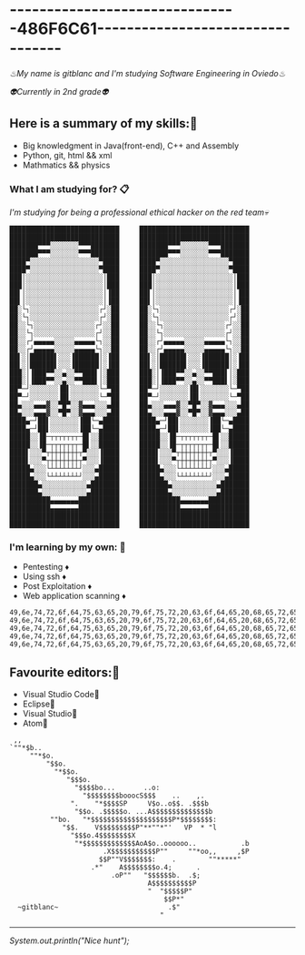 # -------------------------------486F6C61---------------------------------

_♨My name is gitblanc and I'm studying Software Engineering in Oviedo♨_ 

_👽Currently in 2nd grade👽_

## Here is a summary of my skills:👻

* Big knowledgment in Java(front-end), C++ and Assembly
* Python, git, html && xml
* Mathmatics && physics 

### What I am studying for? 📋

_I'm studying for being a professional ethical hacker on the red team💀_

```
███████████████████████████     ███████████████████████████     ███████████████████████████     ███████████████████████████
███████▀▀▀░░░░░░░▀▀▀███████     ███████▀▀▀░░░░░░░▀▀▀███████     ███████▀▀▀░░░░░░░▀▀▀███████     ███████▀▀▀░░░░░░░▀▀▀███████
████▀░░░░░░░░░░░░░░░░░▀████     ████▀░░░░░░░░░░░░░░░░░▀████     ████▀░░░░░░░░░░░░░░░░░▀████     ████▀░░░░░░░░░░░░░░░░░▀████
███│░░░░░░░░░░░░░░░░░░░│███     ███│░░░░░░░░░░░░░░░░░░░│███     ███│░░░░░░░░░░░░░░░░░░░│███     ███│░░░░░░░░░░░░░░░░░░░│███
██▌│░░░░░░░░░░░░░░░░░░░│▐██     ██▌│░░░░░░░░░░░░░░░░░░░│▐██     ██▌│░░░░░░░░░░░░░░░░░░░│▐██     ██▌│░░░░░░░░░░░░░░░░░░░│▐██
██░└┐░░░░░░░░░░░░░░░░░┌┘░██     ██░└┐░░░░░░░░░░░░░░░░░┌┘░██     ██░└┐░░░░░░░░░░░░░░░░░┌┘░██     ██░└┐░░░░░░░░░░░░░░░░░┌┘░██
██░░└┐░░░░░░░░░░░░░░░┌┘░░██     ██░░└┐░░░░░░░░░░░░░░░┌┘░░██     ██░░└┐░░░░░░░░░░░░░░░┌┘░░██     ██░░└┐░░░░░░░░░░░░░░░┌┘░░██
██░░┌┘▄▄▄▄▄░░░░░▄▄▄▄▄└┐░░██     ██░░┌┘▄▄▄▄▄░░░░░▄▄▄▄▄└┐░░██     ██░░┌┘▄▄▄▄▄░░░░░▄▄▄▄▄└┐░░██     ██░░┌┘▄▄▄▄▄░░░░░▄▄▄▄▄└┐░░██
██▌░│██████▌░░░▐██████│░▐██     ██▌░│██████▌░░░▐██████│░▐██     ██▌░│██████▌░░░▐██████│░▐██     ██▌░│██████▌░░░▐██████│░▐██
███░│▐███▀▀░░▄░░▀▀███▌│░███     ███░│▐███▀▀░░▄░░▀▀███▌│░███     ███░│▐███▀▀░░▄░░▀▀███▌│░███     ███░│▐███▀▀░░▄░░▀▀███▌│░███
██▀─┘░░░░░░░▐█▌░░░░░░░└─▀██     ██▀─┘░░░░░░░▐█▌░░░░░░░└─▀██     ██▀─┘░░░░░░░▐█▌░░░░░░░└─▀██     ██▀─┘░░░░░░░▐█▌░░░░░░░└─▀██
██▄░░░▄▄▄▓░░▀█▀░░▓▄▄▄░░░▄██     ██▄░░░▄▄▄▓░░▀█▀░░▓▄▄▄░░░▄██     ██▄░░░▄▄▄▓░░▀█▀░░▓▄▄▄░░░▄██     ██▄░░░▄▄▄▓░░▀█▀░░▓▄▄▄░░░▄██
████▄─┘██▌░░░░░░░▐██└─▄████     ████▄─┘██▌░░░░░░░▐██└─▄████     ████▄─┘██▌░░░░░░░▐██└─▄████     ████▄─┘██▌░░░░░░░▐██└─▄████
█████░░▐█─┬┬┬┬┬┬┬─█▌░░█████     █████░░▐█─┬┬┬┬┬┬┬─█▌░░█████     █████░░▐█─┬┬┬┬┬┬┬─█▌░░█████     █████░░▐█─┬┬┬┬┬┬┬─█▌░░█████
████▌░░░▀┬┼┼┼┼┼┼┼┬▀░░░▐████     ████▌░░░▀┬┼┼┼┼┼┼┼┬▀░░░▐████     ████▌░░░▀┬┼┼┼┼┼┼┼┬▀░░░▐████     ████▌░░░▀┬┼┼┼┼┼┼┼┬▀░░░▐████
█████▄░░░└┴┴┴┴┴┴┴┘░░░▄█████     █████▄░░░└┴┴┴┴┴┴┴┘░░░▄█████     █████▄░░░└┴┴┴┴┴┴┴┘░░░▄█████     █████▄░░░└┴┴┴┴┴┴┴┘░░░▄█████
███████▄░░░░░░░░░░░▄███████     ███████▄░░░░░░░░░░░▄███████     ███████▄░░░░░░░░░░░▄███████     ███████▄░░░░░░░░░░░▄███████
██████████▄▄▄▄▄▄▄██████████     ██████████▄▄▄▄▄▄▄██████████     ██████████▄▄▄▄▄▄▄██████████     ██████████▄▄▄▄▄▄▄██████████
███████████████████████████     ███████████████████████████     ███████████████████████████     ███████████████████████████
```

### I'm learning by my own: 🔧

* Pentesting ♦
* Using ssh ♦
* Post Exploitation ♦
* Web application scanning ♦

```
49,6e,74,72,6f,64,75,63,65,20,79,6f,75,72,20,63,6f,64,65,20,68,65,72,65
49,6e,74,72,6f,64,75,63,65,20,79,6f,75,72,20,63,6f,64,65,20,68,65,72,65
49,6e,74,72,6f,64,75,63,65,20,79,6f,75,72,20,63,6f,64,65,20,68,65,72,65
49,6e,74,72,6f,64,75,63,65,20,79,6f,75,72,20,63,6f,64,65,20,68,65,72,65
49,6e,74,72,6f,64,75,63,65,20,79,6f,75,72,20,63,6f,64,65,20,68,65,72,65
```

## Favourite editors:🎱

* Visual Studio Code🧩
* Eclipse🧩
* Visual Studio🧩
* Atom🧩

```
 ,,
`""*$b..
     ""*$o.
         "$$o.
           "*$$o.
              "$$$o.
                "$$$$bo...       ..o:
                  "$$$$$$$$booocS$$$    ..    ,.
               ".    "*$$$$SP     V$o..o$$. .$$$b
                "$$o. .$$$$$o. ...A$$$$$$$$$$$$$$b
          ""bo.   "*$$$$$$$$$$$$$$$$$$$$P*$$$$$$$$:
             "$$.    V$$$$$$$$$P"**""*"'   VP  * "l
               "$$$o.4$$$$$$$$X
                "*$$$$$$$$$$$$$AoA$o..oooooo..           .b
                       .X$$$$$$$$$$$P""     ""*oo,,     ,$P
                      $$P""V$$$$$$$:    .        ""*****"
                    .*"    A$$$$$$$$o.4;      .
                         .oP""   "$$$$$$b.  .$;
                                  A$$$$$$$$$$P
                                  "  "$$$$$P"
                                      $$P*"
  ~gitblanc~                           .$"
                                     "
```

---
_System.out.println("Nice hunt");_ 
